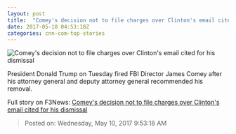 ```yaml
---
layout: post
title:  "Comey's decision not to file charges over Clinton's email cited for his dismissal"
date: 2017-05-10 04:53:18Z
categories: cnn-com-top-stories
---
```


![Comey's decision not to file charges over Clinton's email cited for his dismissal](http://i.cdn.cnn.com/cnn/.e/img/4.0/logos/cnn_logo_social.jpg)

President Donald Trump on Tuesday fired FBI Director James Comey after his attorney general and deputy attorney general recommended his removal.


Full story on F3News: [Comey's decision not to file charges over Clinton's email cited for his dismissal](http://www.f3nws.com/n/R4B2NE)

> Posted on: Wednesday, May 10, 2017 9:53:18 AM
